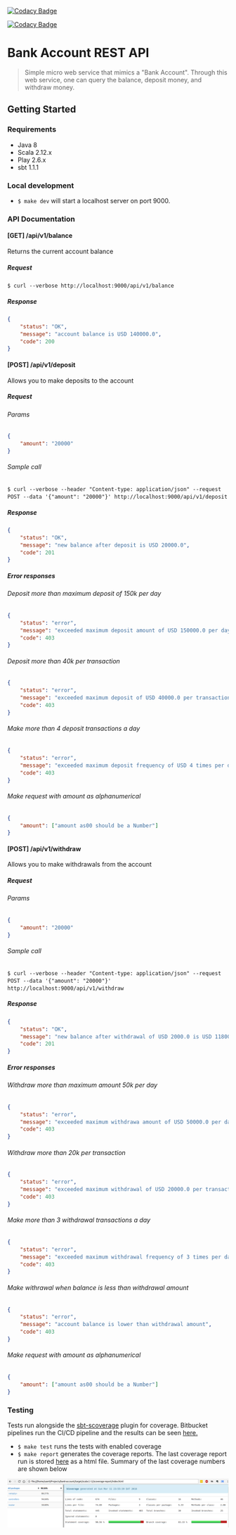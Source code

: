 [![Codacy Badge](https://api.codacy.com/project/badge/Grade/dbd5d132d4814f56ba42e34ce7e23e64)](https://www.codacy.com/app/musale/demo-backaccount-scala?utm_source=github.com&amp;utm_medium=referral&amp;utm_content=musale/demo-backaccount-scala&amp;utm_campaign=Badge_Grade)

[![Codacy Badge](https://api.codacy.com/project/badge/Coverage/dbd5d132d4814f56ba42e34ce7e23e64)](https://www.codacy.com/app/musale/demo-backaccount-scala?utm_source=github.com&amp;utm_medium=referral&amp;utm_content=musale/demo-backaccount-scala&amp;utm_campaign=Badge_Coverage)

# Bank Account REST API

> Simple micro web service that mimics a "Bank Account". Through this web service, one can query the balance, deposit money, and withdraw money.

## Getting Started

### Requirements

* Java 8
* Scala 2.12.x
* Play 2.6.x
* sbt 1.1.1

### Local development

* `$ make dev` will start a localhost server on port 9000.

### API Documentation

#### [GET] /api/v1/balance

Returns the current account balance

##### Request

`$ curl --verbose http://localhost:9000/api/v1/balance`

##### Response

```json
{
    "status": "OK",
    "message": "account balance is USD 140000.0",
    "code": 200
}
```

#### [POST] /api/v1/deposit

Allows you to make deposits to the account

##### Request

###### Params

```json
{
    "amount": "20000"
}
```

###### Sample call

`$ curl --verbose --header "Content-type: application/json" --request POST --data '{"amount": "20000"}' http://localhost:9000/api/v1/deposit`

##### Response

```json
{
    "status": "OK",
    "message": "new balance after deposit is USD 20000.0",
    "code": 201
}
```

##### Error responses

###### Deposit more than maximum deposit of 150k per day

```json
{
    "status": "error",
    "message": "exceeded maximum deposit amount of USD 150000.0 per day",
    "code": 403
}
```

###### Deposit more than 40k per transaction

```json
{
    "status": "error",
    "message": "exceeded maximum deposit of USD 40000.0 per transaction",
    "code": 403
}
```

###### Make more than 4 deposit transactions a day

```json
{
    "status": "error",
    "message": "exceeded maximum deposit frequency of USD 4 times per day",
    "code": 403
}
```

###### Make request with amount as alphanumerical

```json
{
    "amount": ["amount as00 should be a Number"]
}
```

#### [POST] /api/v1/withdraw

Allows you to make withdrawals from the account

##### Request

###### Params

```json
{
    "amount": "20000"
}
```

###### Sample call

`$ curl --verbose --header "Content-type: application/json" --request POST --data '{"amount": "20000"}' http://localhost:9000/api/v1/withdraw`

##### Response

```json
{
    "status": "OK",
    "message": "new balance after withdrawal of USD 2000.0 is USD 118000.0",
    "code": 201
}
```

##### Error responses

###### Withdraw more than maximum amount 50k per day

```json
{
    "status": "error",
    "message": "exceeded maximum withdrawa amount of USD 50000.0 per day",
    "code": 403
}
```

###### Withdraw more than 20k per transaction

```json
{
    "status": "error",
    "message": "exceeded maximum withdrawal of USD 20000.0 per transaction",
    "code": 403
}
```

###### Make more than 3 withdrawal transactions a day

```json
{
    "status": "error",
    "message": "exceeded maximum withdrawal frequency of 3 times per day",
    "code": 403
}
```

###### Make withrawal when balance is less than withdrawal amount

```json
{
    "status": "error",
    "message": "account balance is lower than withdrawal amount",
    "code": 403
}
```

###### Make request with amount as alphanumerical

```json
{
    "amount": ["amount as00 should be a Number"]
}
```

### Testing

Tests run alongside the [sbt-scoverage](https://github.com/scoverage/sbt-scoverage) plugin for coverage. Bitbucket pipelines run the CI/CD pipeline and the results can be seen [here.](https://bitbucket.org/musale/bank-account/addon/pipelines/home#!/)

* `$ make test` runs the tests with enabled coverage
* `$ make report` generates the coverage reports. The last coverage report run is stored [here](/public/files/report/index.html) as a html file. Summary of the last coverage numbers are shown below

![coverage report](/public/images/coverage.png "coverage report")
